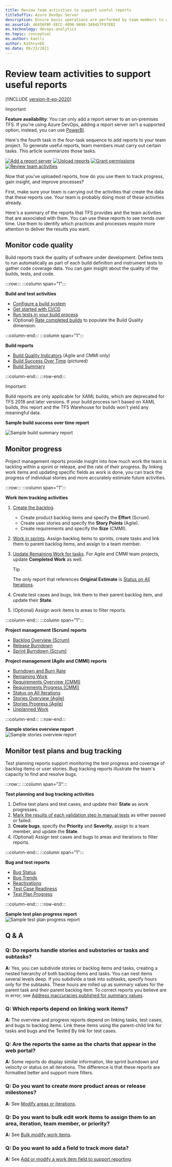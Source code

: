 ```yaml
---
title: Review team activities to support useful reports
titleSuffix: Azure DevOps Server
description: Ensure basic operations are performed by team members to generate useful SQL Server reports when working in Azure DevOps Server.    
ms.assetid: 46456FBF-EECC-4096-9A98-3A9457F97EB2  
ms.technology: devops-analytics
ms.topic: conceptual
ms.author: kaelli
author: KathrynEE
ms.date: 09/23/2021
---
```


# Review team activities to support useful reports 

[!INCLUDE [version-lt-eq-2020](../../includes/version-lt-eq-2020.md)]


> [!IMPORTANT]
>**Feature availability**: You can only add a report server to an on-premises TFS.  If you're using Azure DevOps, adding a report server isn't a supported option, instead, you can use [PowerBI](../powerbi/overview.md).

Here's the fourth task in the four-task sequence to add reports to your team project. To generate useful reports, team members must carry out certain tasks. This article summarizes those tasks.     

[![Add a report server](media/step-1-add-a-report-server.png)](add-a-report-server.md)
[![Upload reports](media/step-2-upload-reports.png)](upload-reports.md)
[![Grant permissions](media/step-3-grant-permissions.png)](grant-permissions-to-reports.md) 
[![Review team activities](media/step-4-review-team-activities.png)](review-team-activities-for-useful-reports.md)


Now that you've uploaded reports, how do you use them to track progress, gain insight, and improve processes?

First, make sure your team is carrying out the activities that create the data that these reports use. Your team is probably doing most of these activities already.

Here's a summary of the reports that TFS provides and the team activities that are associated with them. You can use these reports to see trends over time. Use them to identify which practices and processes require more attention to deliver the results you want.

## Monitor code quality
Build reports track the quality of software under development. Define tests to run automatically as part of each build definition and instrument tests to gather code coverage data. You can gain insight about the quality of the builds, tests, and code. 

:::row:::
   :::column span="1":::
   
   **Build and test activities** 

   - [Configure a build system](../../pipelines/agents/agents.md)
   - [Get started with CI/CD](../../pipelines/create-first-pipeline.md)
   - [Run tests in your build process](../../pipelines/ecosystems/dotnet-core.md#run-your-tests)
   - (Optional) [Rate completed builds](/previous-versions/ms181734(v=vs.140)) to populate the Build Quality dimension.

   :::column-end:::
   :::column span="1":::
   
   **Build reports**
   
   - [Build Quality Indicators](../sql-reports/build-quality-indicators-report.md) (Agile and CMMI only)
   - [Build Success Over Time](../sql-reports/build-success-over-time-report.md) (pictured)
   - [Build Summary](../sql-reports/build-summary-report.md)
   
   :::column-end:::
:::row-end:::


> [!IMPORTANT]  
> Build reports are only applicable for XAML builds, which are deprecated for TFS 2018 and later versions. If your build process isn't based on XAML builds, this report and the TFS Warehouse for builds won't yield any meaningful data.  


**Sample build success over time report**  

![Sample build summary report](media/IC665009.png)  

## Monitor progress
Project management reports provide insight into how much work the team is tackling within a sprint or release, and the rate of their progress. By linking work items and updating specific fields as work is done, you can track the progress of individual stories and more accurately estimate future activities. 

:::row:::
:::column span="1":::
   
**Work item tracking activities**

1. [Create the backlog](../../boards/backlogs/create-your-backlog.md).   
   - Create product backlog items and specify the **Effort** (Scrum).
   - Create user stories and specify the **Story Points** (Agile).
   - Create requirements and specify the **Size** (CMMI).  
2. [Work in sprints](../../boards/sprints/assign-work-sprint.md). Assign backlog items to sprints, create tasks and link them to parent backlog items, and assign to a team member.
3. [Update Remaining Work for tasks](../../boards/sprints/task-board.md). For Agile and CMMI team projects, update **Completed Work** as well.   
   > [!Tip]  
   > The only report that references **Original Estimate** is [Status on All Iterations](../sql-reports/status-on-all-iterations-report.md).
       
4. Create test cases and bugs, link them to their parent backlog item, and update their **State**.
5. (Optional) Assign work items to areas to filter reports.

:::column-end:::
:::column span="1":::
   
   **Project management (Scrum) reports**
   
   - [Backlog Overview (Scrum)](../sql-reports/backlog-overview-scrum.md)
   - [Release Burndown](../sql-reports/release-burndown.md)
   - [Sprint Burndown (Scrum)](../sql-reports/sprint-burndown-scrum.md)
   
   **Project management (Agile and CMMI) reports**
   
   - [Burndown and Burn Rate](../sql-reports/burndown-and-burn-rate-report.md)
   - [Remaining Work](../sql-reports/remaining-work-report.md)
   - [Requirements Overview (CMMI)](../sql-reports/requirements-overview-report-cmmi.md)
   - [Requirements Progress (CMMI)](../sql-reports/requirements-progress-report-cmmi.md)
   - [Status on All Iterations](../sql-reports/status-on-all-iterations-report.md)
   - [Stories Overview (Agile)](../sql-reports/stories-overview-report-agile.md)
   - [Stories Progress (Agile)](../sql-reports/stories-progress-report-agile.md)
   - [Unplanned Work](../sql-reports/unplanned-work.md)
   
   :::column-end:::
:::row-end:::


**Sample stories overview report**  
![Sample stories overview report](media/IC665011.png)  


## Monitor test plans and bug tracking
Test planning reports support monitoring the test progress and coverage of backlog items or user stories. Bug tracking reports illustrate the team's capacity to find and resolve bugs.

:::row:::
   :::column span="3":::
   
   **Test planning and bug tracking activities**

   1. Define test plans and test cases, and update their **State** as work progresses.
   2. [Mark the results of each validation step in manual tests](../../test/run-manual-tests.md) as either passed or failed.
   3. **Create bugs**, specify the **Priority** and **Severity**, assign to a team member, and update the **State**.
   4. (Optional) Assign test cases and bugs to areas and iterations to filter reports.

   :::column-end:::
   :::column span="1":::
   
   **Bug and test reports**
   
   - [Bug Status](../sql-reports/bug-status-report.md)
   - [Bug Trends](../sql-reports/bug-trends-report.md)
   - [Reactivations](../sql-reports/reactivations-report.md)
   - [Test Case Readiness](../sql-reports/test-case-readiness-report.md)
   - [Test Plan Progress](../sql-reports/test-plan-progress-report.md)
   
   :::column-end:::
:::row-end:::


**Sample test plan progress report**   
![Sample test plan progress report](media/IC665012.png)  

## Q & A
<!-- BEGINSECTION class="md-qanda" -->


### Q: Do reports handle stories and substories or tasks and subtasks?
**A:**  Yes, you can subdivide stories or backlog items and tasks, creating a nested hierarchy of both backlog items and tasks. You can nest items several levels deep. If you subdivide a task into subtasks, specify hours only for the subtasks. These hours are rolled up as summary values for the parent task and their parent backlog item. To correct reports you believe are in error, see [Address inaccuracies published for summary values](../sql-reports/address-inaccuracies-published-for-summary-values.md).

### Q: Which reports depend on linking work items?
**A:**  The overview and progress reports depend on linking tasks, test cases, and bugs to backlog items. Link these items using the parent-child link for tasks and bugs and the Tested By link for test cases.

### Q: Are the reports the same as the charts that appear in the web portal?
 **A:**  Some reports do display similar information, like sprint burndown and velocity or status on all iterations. The difference is that these reports are formatted better and support more filters.

### Q: Do you want to create more product areas or release milestones?
**A:**  See [Modify areas or iterations](../../organizations/settings/set-area-paths.md).

### Q: Do you want to bulk edit work items to assign them to an area, iteration, team member, or priority?
**A:**  See [Bulk modify work items](../../boards/backlogs/bulk-modify-work-items.md).

### Q: Do you want to add a field to track more data?
**A:**  See [Add or modify a work item field to support reporting](../../reference/xml/add-or-modify-work-item-fields-to-support-reporting.md).  

<!-- ENDSECTION -->